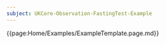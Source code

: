 ```yaml
---
subject: UKCore-Observation-FastingTest-Example
---
```

{{page:Home/Examples/ExampleTemplate.page.md}}